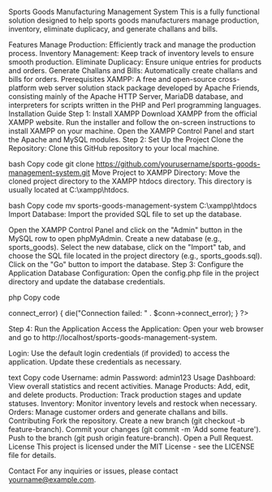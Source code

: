 Sports Goods Manufacturing Management System
This is a fully functional solution designed to help sports goods manufacturers manage production, inventory, eliminate duplicacy, and generate challans and bills.

Features
Manage Production: Efficiently track and manage the production process.
Inventory Management: Keep track of inventory levels to ensure smooth production.
Eliminate Duplicacy: Ensure unique entries for products and orders.
Generate Challans and Bills: Automatically create challans and bills for orders.
Prerequisites
XAMPP: A free and open-source cross-platform web server solution stack package developed by Apache Friends, consisting mainly of the Apache HTTP Server, MariaDB database, and interpreters for scripts written in the PHP and Perl programming languages.
Installation Guide
Step 1: Install XAMPP
Download XAMPP from the official XAMPP website.
Run the installer and follow the on-screen instructions to install XAMPP on your machine.
Open the XAMPP Control Panel and start the Apache and MySQL modules.
Step 2: Set Up the Project
Clone the Repository: Clone this GitHub repository to your local machine.

bash
Copy code
git clone https://github.com/yourusername/sports-goods-management-system.git
Move Project to XAMPP Directory: Move the cloned project directory to the XAMPP htdocs directory. This directory is usually located at C:\xampp\htdocs.

bash
Copy code
mv sports-goods-management-system C:\xampp\htdocs
Import Database: Import the provided SQL file to set up the database.

Open the XAMPP Control Panel and click on the "Admin" button in the MySQL row to open phpMyAdmin.
Create a new database (e.g., sports_goods).
Select the new database, click on the "Import" tab, and choose the SQL file located in the project directory (e.g., sports_goods.sql).
Click on the "Go" button to import the database.
Step 3: Configure the Application
Database Configuration: Open the config.php file in the project directory and update the database credentials.

php
Copy code
<?php
$servername = "localhost";
$username = "root";
$password = "";
$dbname = "sports_goods";

// Create connection
$conn = new mysqli($servername, $username, $password, $dbname);

// Check connection
if ($conn->connect_error) {
    die("Connection failed: " . $conn->connect_error);
}
?>
Step 4: Run the Application
Access the Application: Open your web browser and go to http://localhost/sports-goods-management-system.

Login: Use the default login credentials (if provided) to access the application. Update these credentials as necessary.

text
Copy code
Username: admin
Password: admin123
Usage
Dashboard: View overall statistics and recent activities.
Manage Products: Add, edit, and delete products.
Production: Track production stages and update statuses.
Inventory: Monitor inventory levels and restock when necessary.
Orders: Manage customer orders and generate challans and bills.
Contributing
Fork the repository.
Create a new branch (git checkout -b feature-branch).
Commit your changes (git commit -m 'Add some feature').
Push to the branch (git push origin feature-branch).
Open a Pull Request.
License
This project is licensed under the MIT License - see the LICENSE file for details.

Contact
For any inquiries or issues, please contact yourname@example.com.
